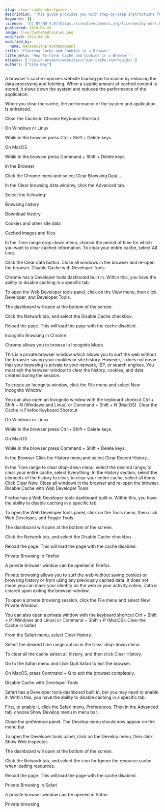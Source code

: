 ```yaml
---
slug: clear-cache-shortguide
description: 'This guide provides you with step-by-step instructions for clearing your cache and cookies in various web browsers, such as Google Chrome and Microsoft Edge.'
keywords: []
license: '[CC BY-ND 4.0](https://creativecommons.org/licenses/by-nd/4.0)'
published: 2024-04-28
image: ClearCacheAndCookies.png
modified: 2024-04-28
modified_by:
  name: Rajakavitha Kodhandapani
title: 'Clearing Cache and Cookies in a Browser'
title_meta: 'How to Clear Cache and Cookies in a Browser'
aliases: ['/quick-answers/websites/clear-cache-shortguide/']
authors: ["Site Bay"]
---
```


A browser's cache improves website loading performance by reducing the data processing and fetching. When a sizable amount of cached content is stored, it slows down the system and reduces the performance of the application.

When you clear the cache, the performance of the system and application is enhanced.

Clear the Cache in Chrome
Keyboard Shortcut

On Windows or Linux

While in the browser press Ctrl + Shift + Delete keys.

On MacOS

While in the browser press Command + Shift + Delete keys.

In the Browser

Click the Chrome menu and select Clear Browsing Data....

In the Clear browsing data window, click the Advanced tab.


Select the following:

Browsing history

Download history

Cookies and other site data

Cached images and files

In the Time range drop-down menu, choose the period of time for which you want to clear cached information. To clear your entire cache, select All time.

Click the Clear data button.
Close all windows in the browser and re-open the browser.
Disable Cache with Developer Tools

Chrome has a Developer tools dashboard built in. Within this, you have the ability to disable caching in a specific tab.

To open the Web Developer tools panel, click on the View menu, then click Developer, and Developer Tools.

The dashboard will open at the bottom of the screen.

Click the Network tab, and select the Disable Cache checkbox.

Reload the page. This will load the page with the cache disabled.

Incognito Browsing in Chrome

Chrome allows you to browse in Incognito Mode.

This is a private browser window which allows you to surf the web without the browser saving your cookies or site history.
However, it does not mean that your browsing is private to your network, ISP, or search engines.
You must exit the browser window to clear the history, cookies, and data created during the session.

To create an Incognito window, click the File menu and select New Incognito Window.

You can also open an Incognito window with the keyboard shortcut Ctrl + Shift + N (Windows and Linux) or Command + Shift + N (MacOS).
Clear the Cache in Firefox
Keyboard Shortcut

On Windows or Linux

While in the browser press Ctrl + Shift + Delete keys.

On MacOS

While in the browser press Command + Shift + Delete keys.

In the Browser
Click the History menu and select Clear Recent History….

In the Time range to clear drop-down menu, select the desired range; to clear your entire cache, select Everything.
In the History section, select the elements of the history to clear; to clear your entire cache, select all items.
Click Clear Now.
Close all windows in the browser and re-open the browser.
Disable Cache with Web Developer Tools

Firefox has a Web Developer tools dashboard built in. Within this, you have the ability to disable caching in a specific tab.

To open the Web Developer tools panel, click on the Tools menu, then click Web Developer, and Toggle Tools.

The dashboard will open at the bottom of the screen.

Click the Network tab, and select the Disable Cache checkbox.

Reload the page. This will load the page with the cache disabled.

Private Browsing in Firefox

A private browser window can be opened in Firefox.

Private browsing allows you to surf the web without saving cookies or browsing history or from using any previously cached data.
It does not mean you can mask your identity on the web or your activity online.
Data is cleared upon exiting the browser window.

To open a private browsing session, click the File menu and select New Private Window.

You can also open a private window with the keyboard shortcut Ctrl + Shift + P (Windows and Linux) or Command + Shift + P (MacOS).
Clear the Cache in Safari

From the Safari menu, select Clear History.


Select the desired time range option in the Clear drop-down menu.

To clear all the cache select all history, and then click Clear History.

Go to the Safari menu and click Quit Safari to exit the browser.

On MacOS, press Command + Q to exit the browser completely.

Disable Cache with Developer Tools

Safari has a Developer tools dashboard built in, but you may need to enable it. Within this, you have the ability to disable caching in a specific tab.

First, to enable it, click the Safari menu, Preferences. Then in the Advanced tab, choose Show Develop menu in menu bar.

Close the preference panel. The Develop menu should now appear on the menu bar.

To open the Developer tools panel, click on the Develop menu, then click Show Web Inspector.

The dashboard will open at the bottom of the screen.

Click the Network tab, and select the icon for Ignore the resource cache when loading resources.

Reload the page. This will load the page with the cache disabled.

Private Browsing in Safari

A private browser window can be opened in Safari.

Private browsing